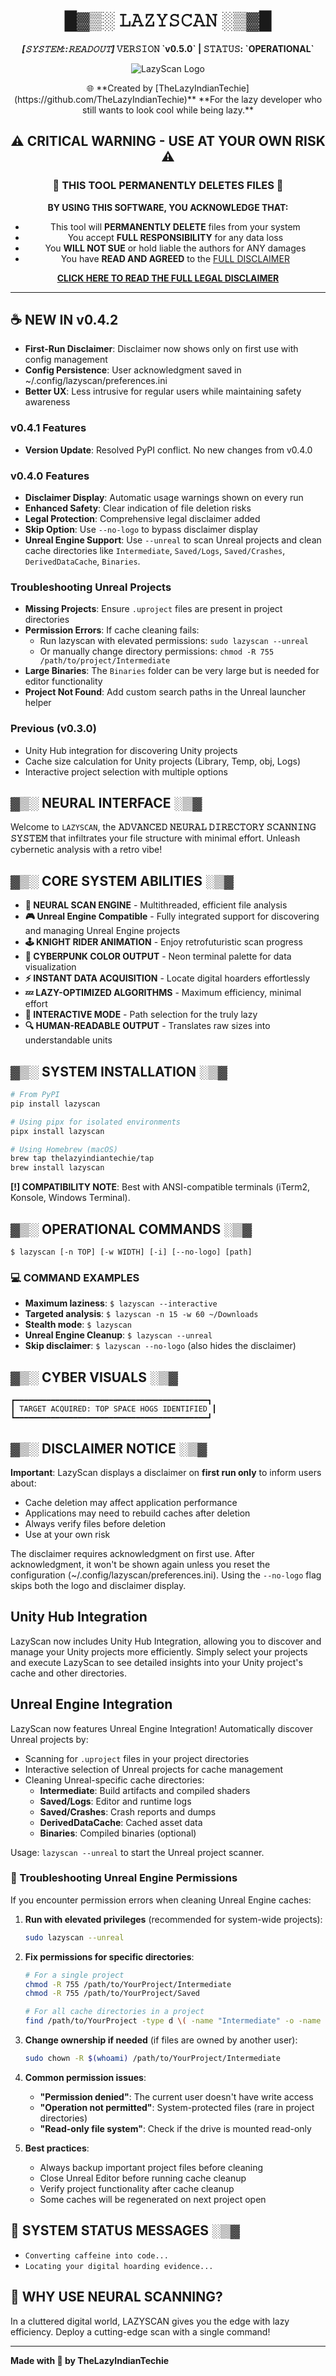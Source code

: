 <h1 align="center">█▓▒░ 𝙻𝙰𝚉𝚈𝚂𝙲𝙰𝙽 ░▒▓█</h1>
<p align="center">
<strong><em>[𝚂𝚈𝚂𝚃𝙴𝙼::𝚁𝙴𝙰𝙳𝙾𝚄𝚃]</em> 𝚅𝙴𝚁𝚂𝙸𝙾𝙽 `v0.5.0` | 𝚂𝚃𝙰𝚃𝚄𝚂: `OPERATIONAL`</strong>
</p>

<p align="center">
  <img src="https://via.placeholder.com/150" alt="LazyScan Logo" />
</p>

<p align="center">
🌐 **Created by [TheLazyIndianTechie](https://github.com/TheLazyIndianTechie)**
  **For the lazy developer who still wants to look cool while being lazy.**


<div align="center">

## ⚠️ CRITICAL WARNING - USE AT YOUR OWN RISK ⚠️

### 🚨 THIS TOOL PERMANENTLY DELETES FILES 🚨

**BY USING THIS SOFTWARE, YOU ACKNOWLEDGE THAT:**
- This tool will **PERMANENTLY DELETE** files from your system
- You accept **FULL RESPONSIBILITY** for any data loss
- You **WILL NOT SUE** or hold liable the authors for ANY damages
- You have **READ AND AGREED** to the [FULL DISCLAIMER](DISCLAIMER.md)

**[CLICK HERE TO READ THE FULL LEGAL DISCLAIMER](DISCLAIMER.md)**

</div>

---

## ☕ NEW IN v0.4.2

- **First-Run Disclaimer**: Disclaimer now shows only on first use with config management
- **Config Persistence**: User acknowledgment saved in ~/.config/lazyscan/preferences.ini
- **Better UX**: Less intrusive for regular users while maintaining safety awareness

### v0.4.1 Features
- **Version Update**: Resolved PyPI conflict. No new changes from v0.4.0

### v0.4.0 Features

- **Disclaimer Display**: Automatic usage warnings shown on every run
- **Enhanced Safety**: Clear indication of file deletion risks
- **Legal Protection**: Comprehensive legal disclaimer added
- **Skip Option**: Use `--no-logo` to bypass disclaimer display
- **Unreal Engine Support**: Use `--unreal` to scan Unreal projects and clean cache directories like `Intermediate`, `Saved/Logs`, `Saved/Crashes`, `DerivedDataCache`, `Binaries`.

### Troubleshooting Unreal Projects
- **Missing Projects**: Ensure `.uproject` files are present in project directories
- **Permission Errors**: If cache cleaning fails:
  - Run lazyscan with elevated permissions: `sudo lazyscan --unreal`
  - Or manually change directory permissions: `chmod -R 755 /path/to/project/Intermediate`
- **Large Binaries**: The `Binaries` folder can be very large but is needed for editor functionality
- **Project Not Found**: Add custom search paths in the Unreal launcher helper

### Previous (v0.3.0)
- Unity Hub integration for discovering Unity projects
- Cache size calculation for Unity projects (Library, Temp, obj, Logs)
- Interactive project selection with multiple options

## ▓▒░ NEURAL INTERFACE ░▒▓

Welcome to `LAZYSCAN`, the **𝙰𝙳𝚅𝙰𝙽𝙲𝙴𝙳 𝙽𝙴𝚄𝚁𝙰𝙻 𝙳𝙸𝚁𝙴𝙲𝚃𝙾𝚁𝚈 𝚂𝙲𝙰𝙽𝙽𝙸𝙽𝙶 𝚂𝚈𝚂𝚃𝙴𝙼** that infiltrates your file structure with minimal effort. Unleash cybernetic analysis with a retro vibe!

## ▓▒░ CORE SYSTEM ABILITIES ░▒▓

- **🧠 NEURAL SCAN ENGINE** - Multithreaded, efficient file analysis
- **🎮 Unreal Engine Compatible** - Fully integrated support for discovering and managing Unreal Engine projects
- **🕹️ KNIGHT RIDER ANIMATION** - Enjoy retrofuturistic scan progress
- **🌈 CYBERPUNK COLOR OUTPUT** - Neon terminal palette for data visualization
- **⚡ INSTANT DATA ACQUISITION** - Locate digital hoarders effortlessly
- **💤 LAZY-OPTIMIZED ALGORITHMS** - Maximum efficiency, minimal effort
- **💬 INTERACTIVE MODE** - Path selection for the truly lazy
- **🔍 HUMAN-READABLE OUTPUT** - Translates raw sizes into understandable units

## ▓▒░ SYSTEM INSTALLATION ░▒▓

```bash
# From PyPI
pip install lazyscan

# Using pipx for isolated environments
pipx install lazyscan

# Using Homebrew (macOS)
brew tap thelazyindiantechie/tap
brew install lazyscan
```

**[!] COMPATIBILITY NOTE**: Best with ANSI-compatible terminals (iTerm2, Konsole, Windows Terminal).

## ▓▒░ OPERATIONAL COMMANDS ░▒▓

```text
$ lazyscan [-n TOP] [-w WIDTH] [-i] [--no-logo] [path]
```

### 💻 COMMAND EXAMPLES

- **Maximum laziness**: `$ lazyscan --interactive`
- **Targeted analysis**: `$ lazyscan -n 15 -w 60 ~/Downloads`
- **Stealth mode**: `$ lazyscan`
- **Unreal Engine Cleanup**: `$ lazyscan --unreal`
- **Skip disclaimer**: `$ lazyscan --no-logo` (also hides the disclaimer)

## ▓▒░ CYBER VISUALS ░▒▓

```
┏━━━━━━━━━━━━━━━━━━━━━━━━━━━━━━━━━━━━━━━━━━━┓
┃ TARGET ACQUIRED: TOP SPACE HOGS IDENTIFIED ┃
┗━━━━━━━━━━━━━━━━━━━━━━━━━━━━━━━━━━━━━━━━━━━┛
```

## ▓▒░ DISCLAIMER NOTICE ░▒▓

**Important**: LazyScan displays a disclaimer on **first run only** to inform users about:
- Cache deletion may affect application performance
- Applications may need to rebuild caches after deletion
- Always verify files before deletion
- Use at your own risk

The disclaimer requires acknowledgment on first use. After acknowledgment, it won't be shown again unless you reset the configuration (~/.config/lazyscan/preferences.ini). Using the `--no-logo` flag skips both the logo and disclaimer display.

## Unity Hub Integration

LazyScan now includes Unity Hub Integration, allowing you to discover and manage your Unity projects more efficiently. Simply select your projects and execute LazyScan to see detailed insights into your Unity project's cache and other directories.

## Unreal Engine Integration

LazyScan now features Unreal Engine Integration! Automatically discover Unreal projects by:
- Scanning for `.uproject` files in your project directories
- Interactive selection of Unreal projects for cache management
- Cleaning Unreal-specific cache directories:
  - **Intermediate**: Build artifacts and compiled shaders
  - **Saved/Logs**: Editor and runtime logs
  - **Saved/Crashes**: Crash reports and dumps
  - **DerivedDataCache**: Cached asset data
  - **Binaries**: Compiled binaries (optional)

Usage: `lazyscan --unreal` to start the Unreal project scanner.

### 🔧 Troubleshooting Unreal Engine Permissions

If you encounter permission errors when cleaning Unreal Engine caches:

1. **Run with elevated privileges** (recommended for system-wide projects):
   ```bash
   sudo lazyscan --unreal
   ```

2. **Fix permissions for specific directories**:
   ```bash
   # For a single project
   chmod -R 755 /path/to/YourProject/Intermediate
   chmod -R 755 /path/to/YourProject/Saved
   
   # For all cache directories in a project
   find /path/to/YourProject -type d \( -name "Intermediate" -o -name "Saved" -o -name "DerivedDataCache" \) -exec chmod -R 755 {} \;
   ```

3. **Change ownership if needed** (if files are owned by another user):
   ```bash
   sudo chown -R $(whoami) /path/to/YourProject/Intermediate
   ```

4. **Common permission issues**:
   - **"Permission denied"**: The current user doesn't have write access
   - **"Operation not permitted"**: System-protected files (rare in project directories)
   - **"Read-only file system"**: Check if the drive is mounted read-only

5. **Best practices**:
   - Always backup important project files before cleaning
   - Close Unreal Editor before running cache cleanup
   - Verify project functionality after cache cleanup
   - Some caches will be regenerated on next project open

## 📡 SYSTEM STATUS MESSAGES ░▒▓

- `Converting caffeine into code...`
- `Locating your digital hoarding evidence...`

## 🚀 WHY USE NEURAL SCANNING?

In a cluttered digital world, LAZYSCAN gives you the edge with lazy efficiency. Deploy a cutting-edge scan with a single command!

---

**Made with 💜 by TheLazyIndianTechie**
